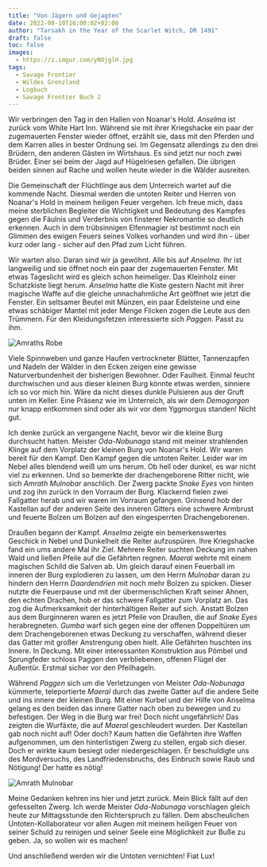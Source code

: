 ```yaml
---
title: "Von Jägern und Gejagten"
date: 2022-08-10T16:00:02+02:00
author: "Tarsakh in the Year of the Scarlet Witch, DR 1491"
draft: false
toc: false
images:
  - https://i.imgur.com/yNOjglH.jpg
tags: 
  - Savage Frontier
  - Wildes Grenzland
  - Logbuch
  - Savage Frontier Buch 2
---
```


Wir verbringen den Tag in den Hallen von Noanar's Hold. _Anselma_ ist zurück vom White Hart Inn. Während sie mit ihrer Kriegshacke ein paar der zugemauerten Fenster wieder öffnet, erzählt sie, dass mit den Pferden und dem Karren alles in bester Ordnung sei. Im Gegensatz allerdings zu den drei Brüdern, den anderen Gästen im Wirtshaus. Es sind jetzt nur noch zwei Brüder. Einer sei beim der Jagd auf Hügelriesen gefallen. Die übrigen beiden sinnen auf Rache und wollen heute wieder in die Wälder ausreiten.

Die Gemeinschaft der Flüchtlinge aus dem Unterreich wartet auf die kommende Nacht. Diesmal werden die untoten Reiter und Herren von Noanar's Hold in meinem heiligen Feuer vergehen. Ich freue mich, dass meine sterblichen Begleiter die Wichtigkeit und Bedeutung des Kampfes gegen die Fäulnis und Verderbnis von finsterer Nekromantie so deutlich erkennen. Auch in dem trübsinnigen Elfenmagier ist bestimmt noch ein Glimmen des ewigen Feuers seines Volkes vorhanden und wird ihn - über kurz oder lang - sicher auf den Pfad zum Licht führen.

Wir warten also. Daran sind wir ja gewöhnt. Alle bis auf _Anselma_. Ihr ist langweilig und sie öffnet noch ein paar der zugemauerten Fenster. Mit etwas Tageslicht wird es gleich schon heimeliger. Das Kleinholz einer Schatzkiste liegt herum. _Anselma_ hatte die Kiste gestern Nacht mit ihrer magische Waffe auf die gleiche unnachahmliche Art geöffnet wie jetzt die Fenster. Ein seltsamer Beutel mit Münzen, ein paar Edelsteine und eine etwas schäbiger Mantel mit jeder Menge Flicken zogen die Leute aus den Trümmern. Für den Kleidungsfetzen interessierte sich _Paggen_. Passt zu ihm.

![Amraths Robe](https://i.imgur.com/7WfZJ9Z.png)

Viele Spinnweben und ganze Haufen vertrockneter Blätter, Tannenzapfen und Nadeln der Wälder in den Ecken zeigen eine gewisse Naturverbundenheit der bisherigen Bewohner. Oder Faulheit. Einmal feucht durchwischen und aus dieser kleinen Burg könnte etwas werden, sinniere ich so vor mich hin. Wäre da nicht dieses dunkle Pulsieren aus der Gruft unten im Keller. Eine Präsenz wie im Unterreich, als wir dem _Demogorgon_ nur knapp entkommen sind oder als wir vor dem Yggmorgus standen! Nicht gut.

Ich denke zurück an vergangene Nacht, bevor wir die kleine Burg durchsucht hatten. Meister _Oda-Nobunaga_ stand mit meiner strahlenden Klinge auf dem Vorplatz der kleinen Burg von Noanar's Hold. Wir waren bereit für den Kampf. Den Kampf gegen die untoten Reiter. Leider war im Nebel alles blendend weiß um uns herum. Ob hell oder dunkel, es war nicht viel zu erkennen. Und so bemerkte der drachengeborene Ritter nicht, wie sich _Amrath Mulnobar_ anschlich. Der Zwerg packte _Snake Eyes_ von hinten und zog ihn zurück in den Vorraum der Burg. Klackernd fielen zwei Fallgatter herab und wir waren im Vorraum gefangen. Grinsend hob der Kastellan auf der anderen Seite des inneren Gitters eine schwere Armbrust und feuerte Bolzen um Bolzen auf den eingesperrten Drachengeborenen.

Draußen begann der Kampf. _Anselma_ zeigte ein bemerkenswertes Geschick in Nebel und Dunkelheit die Reiter aufzuspüren. Ihre Kriegshacke fand ein ums andere Mal ihr Ziel. Mehrere Reiter suchten Deckung im nahen Wald und ließen Pfeile auf die Gefährten regnen. _Maeral_ wehrte mit einem magischen Schild die Salven ab. Um gleich darauf einen Feuerball im inneren der Burg explodieren zu lassen, um den Herrn _Mulnobar_ daran zu hindern den Herrn _Daardendrien_ mit noch mehr Bolzen zu spicken. Dieser nutzte die Feuerpause und mit der übermenschlichen Kraft seiner Ahnen, den echten Drachen, hob er das schwere Fallgatter zum Vorplatz an. Das zog die Aufmerksamkeit der hinterhältigen Reiter auf sich. Anstatt Bolzen aus dem Burginneren waren es jetzt Pfeile von Draußen, die auf _Snake Eyes_ herabregneten. _Gumba_ warf sich gegen eine der offenen Doppeltüren um dem Drachengeborenen etwas Deckung zu verschaffen, während dieser das Gatter mit großer Anstrengung oben hielt. Alle Gefährten huschten ins Innere. In Deckung. Mit einer interessanten Konstruktion aus Pömbel und Sprungfeder schloss Paggen den verbliebenen, offenen Flügel der Außentür. Erstmal sicher vor den Pfeilhageln.

Während _Paggen_ sich um die Verletzungen von Meister _Oda-Nobunaga_ kümmerte, teleportierte _Maeral_ durch das zweite Gatter auf die andere Seite und ins innere der kleinen Burg. Mit einer Kurbel und der Hilfe von Anselma gelang es den beiden das innere Gatter nach oben zu bewegen und zu befestigen. Der Weg in die Burg war frei! Doch nicht ungefährlich! Das zeigten die Wurfäxte, die auf _Maeral_ geschleudert wurden. Der Kastellan gab noch nicht auf! Oder doch? Kaum hatten die Gefährten ihre Waffen aufgenommen, um den hinterlistigen Zwerg zu stellen, ergab sich dieser. Doch er wirkte kaum besiegt oder niedergeschlagen. Er beschuldigte uns des Mordversuchs, des Landfriedensbruchs, des Einbruch sowie Raub und Nötigung! Der hatte es nötig!

![Amrath Mulnobar](https://i.imgur.com/A2X3wWU.jpg)

Meine Gedanken kehren ins hier und jetzt zurück. Mein Blick fällt auf den gefesselten Zwerg. Ich werde Meister _Oda-Nobunaga_ vorschlagen gleich heute zur Mittagsstunde den Richterspruch zu fällen. Dem abscheulichen Untoten-Kollaborateur vor allen Augen mit meinem heiligen Feuer von seiner Schuld zu reinigen und seiner Seele eine Möglichkeit zur Buße zu geben. Ja, so wollen wir es machen! 

Und anschließend werden wir die Untoten vernichten! Fiat Lux!
